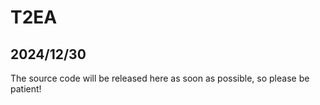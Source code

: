 # T2EA

## 2024/12/30
The source code will be released here as soon as possible, so please be patient!
